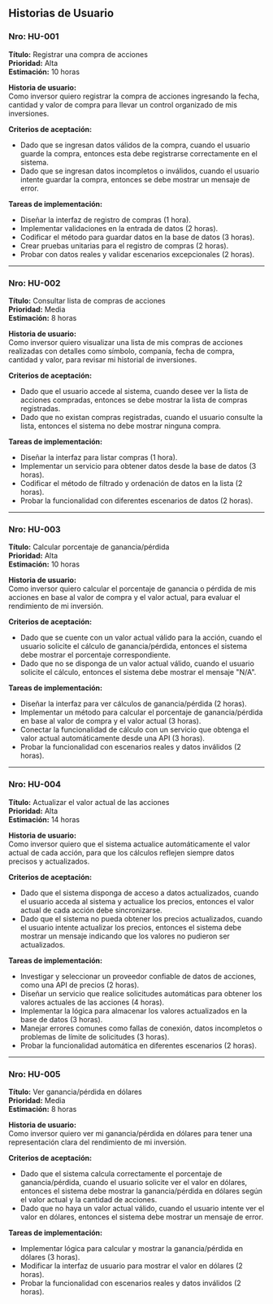 ## Historias de Usuario

### Nro: HU-001  
**Título:** Registrar una compra de acciones  
**Prioridad:** Alta  
**Estimación:** 10 horas  

**Historia de usuario:**  
Como inversor quiero registrar la compra de acciones ingresando la fecha, cantidad y valor de compra para llevar un control organizado de mis inversiones.  

**Criterios de aceptación:**  
- Dado que se ingresan datos válidos de la compra, cuando el usuario guarde la compra, entonces esta debe registrarse correctamente en el sistema.  
- Dado que se ingresan datos incompletos o inválidos, cuando el usuario intente guardar la compra, entonces se debe mostrar un mensaje de error.  

**Tareas de implementación:**  
- Diseñar la interfaz de registro de compras (1 hora).  
- Implementar validaciones en la entrada de datos (2 horas).  
- Codificar el método para guardar datos en la base de datos (3 horas).  
- Crear pruebas unitarias para el registro de compras (2 horas).  
- Probar con datos reales y validar escenarios excepcionales (2 horas).  

---

### Nro: HU-002  
**Título:** Consultar lista de compras de acciones  
**Prioridad:** Media  
**Estimación:** 8 horas  

**Historia de usuario:**  
Como inversor quiero visualizar una lista de mis compras de acciones realizadas con detalles como símbolo, companía, fecha de compra, cantidad y valor, para revisar mi historial de inversiones.  

**Criterios de aceptación:**  
- Dado que el usuario accede al sistema, cuando desee ver la lista de acciones compradas, entonces se debe mostrar la lista de compras registradas.  
- Dado que no existan compras registradas, cuando el usuario consulte la lista, entonces el sistema no debe mostrar ninguna compra.  

**Tareas de implementación:**  
- Diseñar la interfaz para listar compras (1 hora).  
- Implementar un servicio para obtener datos desde la base de datos (3 horas).  
- Codificar el método de filtrado y ordenación de datos en la lista (2 horas).  
- Probar la funcionalidad con diferentes escenarios de datos (2 horas).  

---

### Nro: HU-003  
**Título:** Calcular porcentaje de ganancia/pérdida  
**Prioridad:** Alta  
**Estimación:** 10 horas  

**Historia de usuario:**  
Como inversor quiero calcular el porcentaje de ganancia o pérdida de mis acciones en base al valor de compra y el valor actual, para evaluar el rendimiento de mi inversión.  

**Criterios de aceptación:**  
- Dado que se cuente con un valor actual válido para la acción, cuando el usuario solicite el cálculo de ganancia/pérdida, entonces el sistema debe mostrar el porcentaje correspondiente.
- Dado que no se disponga de un valor actual válido, cuando el usuario solicite el cálculo, entonces el sistema debe mostrar el mensaje "N/A".  

**Tareas de implementación:**  
- Diseñar la interfaz para ver cálculos de ganancia/pérdida (2 horas).  
- Implementar un método para calcular el porcentaje de ganancia/pérdida en base al valor de compra y el valor actual (3 horas).  
- Conectar la funcionalidad de cálculo con un servicio que obtenga el valor actual automáticamente desde una API (3 horas). 
- Probar la funcionalidad con escenarios reales y datos inválidos (2 horas).  

---

### Nro: HU-004  
**Título:** Actualizar el valor actual de las acciones  
**Prioridad:** Alta  
**Estimación:** 14 horas  

**Historia de usuario:**  
Como inversor quiero que el sistema actualice automáticamente el valor actual de cada acción, para que los cálculos reflejen siempre datos precisos y actualizados.  

**Criterios de aceptación:**  
- Dado que el sistema disponga de acceso a datos actualizados, cuando el usuario acceda al sistema y actualice los precios, entonces el valor actual de cada acción debe sincronizarse.  
- Dado que el sistema no pueda obtener los precios actualizados, cuando el usuario intente actualizar los precios, entonces el sistema debe mostrar un mensaje indicando que los valores no pudieron ser actualizados.  

**Tareas de implementación:**  
- Investigar y seleccionar un proveedor confiable de datos de acciones, como una API de precios (2 horas).  
- Diseñar un servicio que realice solicitudes automáticas para obtener los valores actuales de las acciones (4 horas).  
- Implementar la lógica para almacenar los valores actualizados en la base de datos (3 horas).  
- Manejar errores comunes como fallas de conexión, datos incompletos o problemas de límite de solicitudes (3 horas).  
- Probar la funcionalidad automática en diferentes escenarios (2 horas).  

---

### Nro: HU-005  
**Título:** Ver ganancia/pérdida en dólares  
**Prioridad:** Media  
**Estimación:** 8 horas  

**Historia de usuario:**  
Como inversor quiero ver mi ganancia/pérdida en dólares para tener una representación clara del rendimiento de mi inversión.  

**Criterios de aceptación:**  
- Dado que el sistema calcula correctamente el porcentaje de ganancia/pérdida, cuando el usuario solicite ver el valor en dólares, entonces el sistema debe mostrar la ganancia/pérdida en dólares según el valor actual y la cantidad de acciones.  
- Dado que no haya un valor actual válido, cuando el usuario intente ver el valor en dólares, entonces el sistema debe mostrar un mensaje de error.  

**Tareas de implementación:**  
- Implementar lógica para calcular y mostrar la ganancia/pérdida en dólares (3 horas).  
- Modificar la interfaz de usuario para mostrar el valor en dólares (2 horas).  
- Probar la funcionalidad con escenarios reales y datos inválidos (2 horas).  
